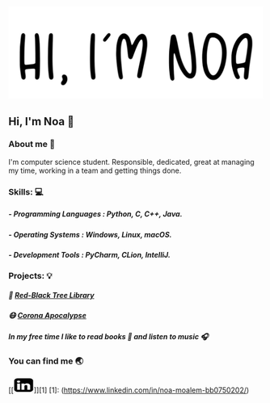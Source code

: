 <img src="Images/noa.png">

## Hi, I'm Noa :wave:


### About me :pushpin:
I'm computer science student.
Responsible, dedicated, great at managing my time, working in a team and getting things done.

### Skills: :computer:
##### - **Programming Languages :** Python, C, C++, Java.
##### - **Operating Systems :** Windows, Linux, macOS.
##### - **Development Tools :**  PyCharm, CLion, IntelliJ.


### Projects: :bulb:
##### :deciduous_tree: [Red-Black Tree Library](https://github.com/noamoalem/RBTree)

##### :mask: [Corona Apocalypse](https://github.com/noamoalem/CoronaApocalypse)

##### In my free time I like to read books :closed_book: and listen to music :headphones:



### You can find me :earth_asia:
[[<img src="Images/linkedin_icon.png" width="40" height="30" />]][1]
[1]: (https://www.linkedin.com/in/noa-moalem-bb0750202/)
